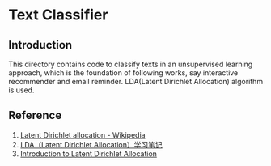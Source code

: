 Text Classifier
==================

Introduction
------------------
This directory contains code to classify texts in an unsupervised learning approach, 
which is the foundation of following works, say interactive recommender and email reminder.
LDA(Latent Dirichlet Allocation) algorithm is used.


Reference
-----------------
1. [Latent Dirichlet allocation - Wikipedia](http://en.wikipedia.org/wiki/Latent_Dirichlet_allocation)
2. [LDA（Latent Dirichlet Allocation）学习笔记](http://leyew.blog.51cto.com/5043877/860255)
3. [Introduction to Latent Dirichlet Allocation](http://blog.echen.me/2011/08/22/introduction-to-latent-dirichlet-allocation/)
